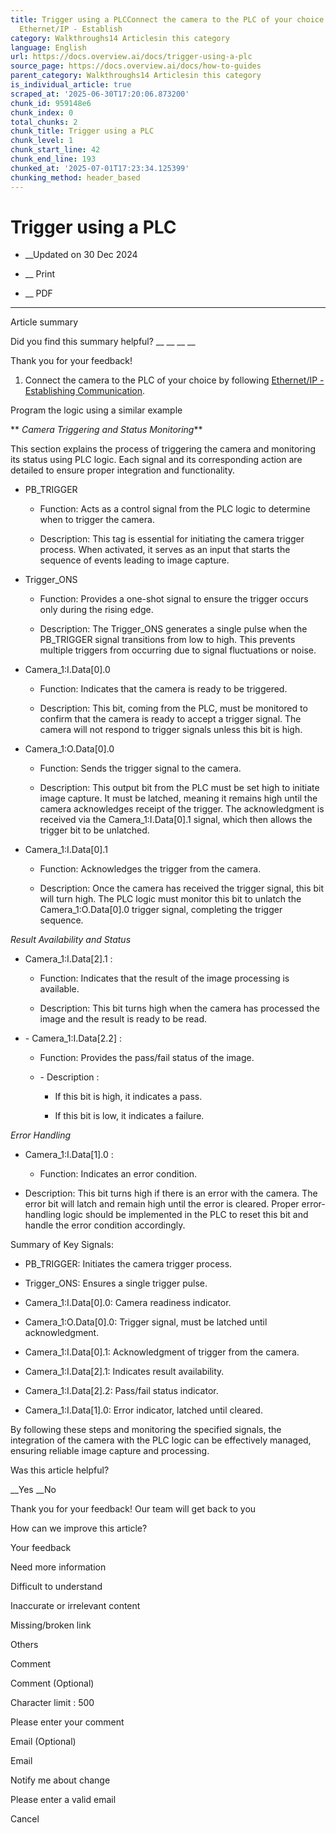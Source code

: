 ```yaml
---
title: Trigger using a PLCConnect the camera to the PLC of your choice by following
  Ethernet/IP - Establish
category: Walkthroughs14 Articlesin this category
language: English
url: https://docs.overview.ai/docs/trigger-using-a-plc
source_page: https://docs.overview.ai/docs/how-to-guides
parent_category: Walkthroughs14 Articlesin this category
is_individual_article: true
scraped_at: '2025-06-30T17:20:06.873200'
chunk_id: 959148e6
chunk_index: 0
total_chunks: 2
chunk_title: Trigger using a PLC
chunk_level: 1
chunk_start_line: 42
chunk_end_line: 193
chunked_at: '2025-07-01T17:23:34.125399'
chunking_method: header_based
---
```


# Trigger using a PLC

  *  __Updated on 30 Dec 2024



  *  __ Print

  * __ PDF




* * *

Article summary

Did you find this summary helpful?  __ __ __ __

Thank you for your feedback\!

  1. Connect the camera to the PLC of your choice by following [Ethernet/IP - Establishing Communication](/docs/plc-communication-ethernetip-connections).




  
Program the logic using a similar example

** _Camera Triggering and Status Monitoring_**

This section explains the process of triggering the camera and monitoring its status using PLC logic. Each signal and its corresponding action are detailed to ensure proper integration and functionality.

  * PB\_TRIGGER

    * Function: Acts as a control signal from the PLC logic to determine when to trigger the camera.

    * Description: This tag is essential for initiating the camera trigger process. When activated, it serves as an input that starts the sequence of events leading to image capture.

  * Trigger\_ONS

    * Function: Provides a one-shot signal to ensure the trigger occurs only during the rising edge.

    * Description: The Trigger\_ONS generates a single pulse when the PB\_TRIGGER signal transitions from low to high. This prevents multiple triggers from occurring due to signal fluctuations or noise.

  * Camera\_1:I.Data\[0\].0

    * Function: Indicates that the camera is ready to be triggered.

    * Description: This bit, coming from the PLC, must be monitored to confirm that the camera is ready to accept a trigger signal. The camera will not respond to trigger signals unless this bit is high.

  * Camera\_1:O.Data\[0\].0

    * Function: Sends the trigger signal to the camera.

    * Description: This output bit from the PLC must be set high to initiate image capture. It must be latched, meaning it remains high until the camera acknowledges receipt of the trigger. The acknowledgment is received via the Camera\_1:I.Data\[0\].1 signal, which then allows the trigger bit to be unlatched.

  * Camera\_1:I.Data\[0\].1

    * Function: Acknowledges the trigger from the camera.

    * Description: Once the camera has received the trigger signal, this bit will turn high. The PLC logic must monitor this bit to unlatch the Camera\_1:O.Data\[0\].0 trigger signal, completing the trigger sequence.

_Result Availability and Status_

  * Camera\_1:I.Data\[2\].1 :

    * Function: Indicates that the result of the image processing is available.

    * Description: This bit turns high when the camera has processed the image and the result is ready to be read.

  * \- Camera\_1:I.Data\[2.2\] :

    * Function: Provides the pass/fail status of the image.

    * \- Description :

      * If this bit is high, it indicates a pass.

      * If this bit is low, it indicates a failure.

_Error Handling_

  * Camera\_1:I.Data\[1\].0 :

    * Function: Indicates an error condition.

  * Description: This bit turns high if there is an error with the camera. The error bit will latch and remain high until the error is cleared. Proper error-handling logic should be implemented in the PLC to reset this bit and handle the error condition accordingly.

Summary of Key Signals:

  * PB\_TRIGGER: Initiates the camera trigger process.

  * Trigger\_ONS: Ensures a single trigger pulse.

  * Camera\_1:I.Data\[0\].0: Camera readiness indicator.

  * Camera\_1:O.Data\[0\].0: Trigger signal, must be latched until acknowledgment.

  * Camera\_1:I.Data\[0\].1: Acknowledgment of trigger from the camera.

  * Camera\_1:I.Data\[2\].1: Indicates result availability.

  * Camera\_1:I.Data\[2\].2: Pass/fail status indicator.

  * Camera\_1:I.Data\[1\].0: Error indicator, latched until cleared.




By following these steps and monitoring the specified signals, the integration of the camera with the PLC logic can be effectively managed, ensuring reliable image capture and processing.

Was this article helpful?

__Yes __No

Thank you for your feedback\! Our team will get back to you

How can we improve this article?

Your feedback

Need more information

Difficult to understand

Inaccurate or irrelevant content

Missing/broken link

Others

Comment

Comment \(Optional\)

Character limit : 500

Please enter your comment

Email \(Optional\)

Email

Notify me about change  


Please enter a valid email

Cancel
